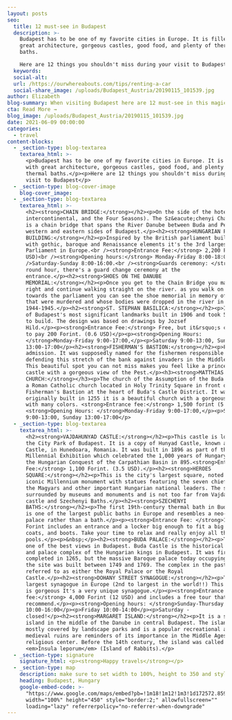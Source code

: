 ```yaml
---
layout: posts
seo:
  title: 12 must-see in Budapest
  description: >-
    Budapest has to be one of my favorite cities in Europe. It is filled with
    great architecture, gorgeous castles, good food, and plenty of thermal
    baths.

    Here are 12 things you shouldn't miss during your visit to Budapest
  keywords:
  social-alt:
  url: /https://ourwhereabouts.com/tips/renting-a-car
  social-share_image: /uploads/Budapest_Austria/20190115_101539.jpg
author: Elizabeth
blog-summary: When visiting Budapest here are 12 must-see in this magical city
cta: Read More →
blog_image: /uploads/Budapest_Austria/20190115_101539.jpg
date: 2021-06-09 00:00:00
categories:
  - travel
content-blocks:
  - _section-type: blog-textarea
    textarea_html: >-
      <p>Budapest has to be one of my favorite cities in Europe. It is filled
      with great architecture, gorgeous castles, good food, and plenty of
      thermal baths.</p><p>Here are 12 things you shouldn't miss during your
      visit to Budapest</p>
  - _section-type: blog-cover-image
    blog-cover_image:
  - _section-type: blog-textarea
    textarea_html: >-
      <h2><strong>CHAIN BRIDGE:</strong></h2><p>On the side of the hotel (D8,
      intercontinental, and the Four Seasons). The Sz&eacute;chenyi Chain Bridge
      is a chain bridge that spans the River Danube between Buda and Pest, the
      western and eastern sides of Budapest.</p><h2><strong>HUNGARIAN PARLIAMENT
      BUILDING:</strong></h2><p>Inspired by the British parliament building,
      with gothic, baroque and Renaissance elements it's the 3rd largest
      Parliament in Europe.<br /><strong>Entrance Fee:</strong> 2,200 Forint (7
      USD)<br /><strong>Opening hours:</strong> Monday-Friday 8:00-18:00.<br
      />Saturday-Sunday 8:00-16:00.<br /><strong>Guards ceremony: </strong>Every
      round hour, there's a guard change ceremony at the
      entrance.</p><h2><strong>SHOES ON THE DANUBE
      MEMORIAL:</strong></h2><p>Once you get to the Chain Bridge you make a
      right and continue walking straight on the river. as you walk on the river
      towards the parliament you can see the shoe memorial in memory of the Jews
      that were murdered and whose bodies were dropped in the river in
      1944-1945.</p><h2><strong>ST. STEPHAN BASILICA:</strong></h2><p>It is one
      of Budapest's most significant landmarks built in 1906 and took 50 years
      to build. The design was based on drawings by Jozsef
      Hild.</p><p><strong>Entrance Fee:</strong> Free, but it&rsquo;s customary
      to pay 200 Forint. (0.6 USD)</p><p><strong>Opening Hours:
      </strong>Monday-Friday 9:00-17:00,</p><p>Saturday 9:00-13:00, Sunday
      13:00-17:00</p><h2><strong>FISHERMAN'S BASTION:</strong></h2><p>Free
      admission. It was supposedly named for the fishermen responsible for
      defending this stretch of the bank against invaders in the Middle Ages.
      This beautiful spot you can not miss makes you feel like a princess in a
      castle with a gorgeous view of the Pest.</p><h3><strong>MATTHIAS
      CHURCH:</strong></h3><p>The church of the Assumption of the Buda castle is
      a Roman Catholic church located in Holy Trinity Square in front of the
      Fisherman's Bastion at the heart of Buda's Castle District. It was
      originally built in 1255 it is a beautiful church with a gorgeous roof
      with many colors. <strong>Entrance fee:</strong> 1,500 forint (5 USD)
      <strong>Opening Hours: </strong>Monday-Friday 9:00-17:00,</p><p>Saturday
      9:00-13:00, Sunday 13:00-17:00</p>
  - _section-type: blog-textarea
    textarea_html: >-
      <h2><strong>VAJDAHUNYAD CASTLE:</strong></h2><p>This castle is located in
      the City Park of Budapest. It is a copy of Hunyad Castle, known as Corvin
      Castle, in Hunedoara, Romania. It was built in 1896 as part of the
      Millennial Exhibition which celebrated the 1,000 years of Hungary since
      the Hungarian Conquest of the Carpathian Basin in 895.<strong>Entrance
      Fee:</strong> 1,100 Forint. (3.5 USD).</p><h2><strong>HEROES
      SQUARE:</strong></h2><p>This is the city's largest square, noted for its
      iconic Millennium monument with statues featuring the seven chieftains of
      the Magyars and other important Hungarian national leaders. The square is
      surrounded by museums and monuments and is not too far from Vajdahunyad
      castle and Szechenyi Baths.</p><h2><strong>SZECHENYI
      BATHS:</strong></h2><p>The first 19th-century thermal bath in Budapest. It
      is one of the largest public baths in Europe and resembles a neo-Baroque
      palace rather than a bath.</p><p><strong>Entrance Fee: </strong>1,700
      Forint includes an entrance and a locker big enough to fit a big backpack,
      coats, and boots. Take your time to relax and really enjoy all these
      pools.</p><p>&nbsp;</p><h2><strong>BUDA PALACE:</strong></h2><p>This is
      one of the best views in Budapest. Buda Castle is the historical castle
      and palace complex of the Hungarian kings in Budapest. It was first
      completed in 1265, but the massive Baroque palace today occupying most of
      the site was built between 1749 and 1769. The complex in the past was
      referred to as either the Royal Palace or the Royal
      Castle.</p><h2><strong>DOHANY STREET SYNAGOGUE:</strong></h2><p>The
      largest synagogue in Europe (2nd to largest in the world!!) This synagogue
      is gorgeous It's a very unique synagogue.</p><p><strong>Entrance
      fee:</strong> 4,000 Forint (12 USD) and includes a free tour that I highly
      recommend.</p><p><strong>Opening hours: </strong>Sunday-Thursday
      10:00-16:00</p><p>Friday 10:00-14:00</p><p>Saturday -
      closed!</p><h2><strong>MARGARET ISLAND:</strong></h2><p>It is a small
      island in the middle of the Danube in central Budapest. The island is
      mostly covered by landscape parks and is a popular recreational area. Its
      medieval ruins are reminders of its importance in the Middle Ages as a
      religious center. Before the 14th century, the island was called the
      <em>Insula leporum</em> (Island of Rabbits).</p>
  - _section-type: signature
    signature_html: <p><strong>Happy travels</strong></p>
  - _section-type: map
    description: make sure to set width to 100%, height to 350 and style to border 2
    heading: Budapest, Hungary
    google-embed-code: >-
      "https://www.google.com/maps/embed?pb=!1m18!1m12!1m3!1d172572.85980156928!2d18.990218602683893!3d47.481128146579536!2m3!1f0!2f0!3f0!3m2!1i1024!2i768!4f13.1!3m3!1m2!1s0x4741c334d1d4cfc9%3A0x400c4290c1e1160!2sBudapest%2C%20Hungary!5e0!3m2!1sen!2sus!4v1662053740674!5m2!1sen!2sus"
      width="100%" height="450" style="border:2;" allowfullscreen=""
      loading="lazy" referrerpolicy="no-referrer-when-downgrade"
---
```

